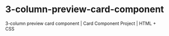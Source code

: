 # 3-column-preview-card-component
3-column preview card component | Card Component Project | HTML + CSS
